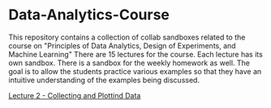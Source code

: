 # Data-Analytics-Course
This repository contains a collection of collab sandboxes related to the course on  "Principles of Data Analytics, Design of Experiments, and Machine Learning" There are 15 lectures for the course. Each lecture has its own sandbox. There is a sandbox for the weekly homework as well. The goal is to allow the students practice various examples so that they have an intuitive understanding of the examples being discussed. 


[Lecture 2 - Collecting and Plottind Data](../master/Sandboxes/ECE_595_Lecture_02_Collecting_and_Plotting_Data.ipynb)

